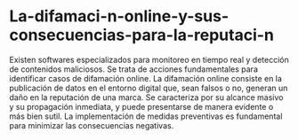 # La-difamaci-n-online-y-sus-consecuencias-para-la-reputaci-n
Existen softwares especializados para monitoreo en tiempo real y detección de contenidos maliciosos. Se trata de acciones fundamentales para identificar casos de difamación online.
La difamación online consiste en la publicación de datos en el entorno digital que, sean falsos o no, generan un daño en la reputación de una marca. Se caracteriza por su alcance masivo y su propagación inmediata, y puede presentarse de manera evidente o más bien sutil. La implementación de medidas preventivas es fundamental para minimizar las consecuencias negativas.
